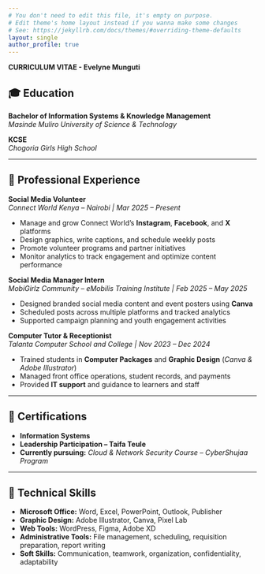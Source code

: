 ```yaml
---
# You don't need to edit this file, it's empty on purpose.
# Edit theme's home layout instead if you wanna make some changes
# See: https://jekyllrb.com/docs/themes/#overriding-theme-defaults
layout: single
author_profile: true
---
```

**CURRICULUM VITAE - Evelyne Munguti**


## 🎓 **Education**

**Bachelor of Information Systems & Knowledge Management**  
*Masinde Muliro University of Science & Technology*  

**KCSE**  
*Chogoria Girls High School*  

---

## 💼 **Professional Experience**

**Social Media Volunteer**  
*Connect World Kenya – Nairobi | Mar 2025 – Present*  
- Manage and grow Connect World’s **Instagram**, **Facebook**, and **X** platforms  
- Design graphics, write captions, and schedule weekly posts  
- Promote volunteer programs and partner initiatives  
- Monitor analytics to track engagement and optimize content performance  

**Social Media Manager Intern**  
*MobiGirlz Community – eMobilis Training Institute | Feb 2025 – May 2025*  
- Designed branded social media content and event posters using **Canva**  
- Scheduled posts across multiple platforms and tracked analytics  
- Supported campaign planning and youth engagement activities  

**Computer Tutor & Receptionist**  
*Talanta Computer School and College | Nov 2023 – Dec 2024*  
- Trained students in **Computer Packages** and **Graphic Design** (*Canva & Adobe Illustrator*)  
- Managed front office operations, student records, and payments  
- Provided **IT support** and guidance to learners and staff  

---

## 📜 **Certifications**
- **Information Systems**  
- **Leadership Participation – Taifa Teule**  
- **Currently pursuing:** *Cloud & Network Security Course – CyberShujaa Program*  

---

## 🧠 **Technical Skills**
- **Microsoft Office:** Word, Excel, PowerPoint, Outlook, Publisher  
- **Graphic Design:** Adobe Illustrator, Canva, Pixel Lab  
- **Web Tools:** WordPress, Figma, Adobe XD  
- **Administrative Tools:** File management, scheduling, requisition preparation, report writing  
- **Soft Skills:** Communication, teamwork, organization, confidentiality, adaptability  

